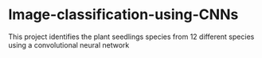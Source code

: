 # Image-classification-using-CNNs
This project identifies the plant seedlings species from 12 different species using a convolutional neural network
